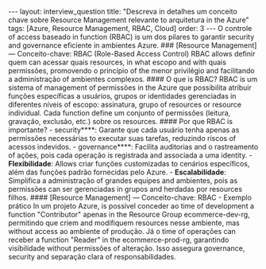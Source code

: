 --- layout: interview_question title: "Descreva in detalhes um conceito chave sobre Resource Management relevante to arquitetura in the Azure" tags: [Azure, Resource Management, RBAC, Cloud] order: 3 --- O controle of access baseado in function (RBAC) is um dos pilares to garantir security and governance eficiente in ambientes Azure. ### [Resource Management] — Conceito-chave: RBAC (Role-Based Access Control) RBAC allows definir quem can acessar quais resources, in what escopo and with quais permissões, promovendo o princípio of the menor privilégio and facilitando a administração of ambientes complexos. #### O que is RBAC? RBAC is um sistema of management of permissões in the Azure que possibilita atribuir funções específicas a usuários, grupos or identidades gerenciadas in diferentes níveis of escopo: assinatura, grupo of resources or resource individual. Cada function define um conjunto of permissões (leitura, gravação, exclusão, etc.) sobre os resources. #### Por que RBAC is importante? - security****: Garante que cada usuário tenha apenas as permissões necessárias to executar suas tarefas, reduzindo riscos of acessos indevidos. - governance****: Facilita auditorias and o rastreamento of ações, pois cada operação is registrada and associada a uma identity. - **Flexibilidade**: Allows criar funções customizadas to cenários específicos, além das funções padrão fornecidas pelo Azure. - **Escalabilidade**: Simplifica a administração of grandes equipes and ambientes, pois as permissões can ser gerenciadas in grupos and herdadas por resources filhos. #### [Resource Management] — Conceito-chave: RBAC - Exemplo prático In um projeto Azure, is possível conceder ao time of development a function "Contributor" apenas in the Resource Group ecommerce-dev-rg, permitindo que criem and modifiquem resources nesse ambiente, mas without access ao ambiente of produção. Já o time of operações can receber a function "Reader" in the ecommerce-prod-rg, garantindo visibilidade without permissões of alteração. Isso assegura governance, security and separação clara of responsabilidades.